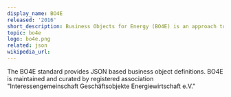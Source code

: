 ```yaml
---
display_name: BO4E
released: '2016'
short_description: Business Objects for Energy (BO4E) is an approach to define standardized business objects for the German utilities market.
topic: bo4e
logo: bo4e.png
related: json
wikipedia_url:
---
```

The BO4E standard provides JSON based business object definitions. BO4E is maintained and curated by registered association "Interessengemeinschaft Geschäftsobjekte Energiewirtschaft e.V."
